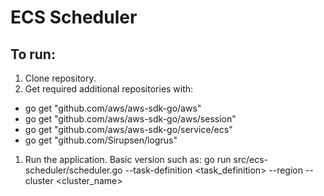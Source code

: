# ECS Scheduler

## To run:
1. Clone repository.
1. Get required additional repositories with:
* go get "github.com/aws/aws-sdk-go/aws"
* go get "github.com/aws/aws-sdk-go/aws/session"
* go get "github.com/aws/aws-sdk-go/service/ecs"
* go get "github.com/Sirupsen/logrus"
1. Run the application. Basic version such as:
go run src/ecs-scheduler/scheduler.go --task-definition <task_definition> --region <region>  --cluster <cluster_name>
